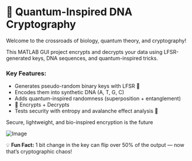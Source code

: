 # 🧬 Quantum-Inspired DNA Cryptography 

Welcome to the crossroads of biology, quantum theory, and cryptography!  

This MATLAB GUI project encrypts and decrypts your data using LFSR-generated keys, DNA sequences, and quantum-inspired tricks.


###  Key Features:
- Generates pseudo-random binary keys with LFSR  🔑 
- Encodes them into synthetic DNA (A, T, G, C)
- Adds quantum-inspired randomness (superposition + entanglement)
- 🔐 Encrypts + Decrypts
- Tests security with entropy and avalanche effect analysis 🧪
  
Secure, lightweight, and bio-inspired encryption is the future


![Image](https://github.com/user-attachments/assets/b553f228-efaf-4b96-a791-46f0d9675110)


💡 **Fun Fact:** 1 bit change in the key can flip over 50% of the output — now that’s cryptographic chaos!


